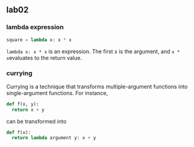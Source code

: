 ## lab02

### lambda expression
```python
square = lambda x: x * x
```
``lambda x: x * x`` is an expression. The first x is the argument, and ``x * x``evaluates to the return value.  

### currying
Currying is a technique that transforms multiple-argument functions into single-argument functions.
For instance,  
```python
def f(x, y):
  return x + y
```
can be transformed into
```python
def f(x):
  return lambda argument y: x + y
```
